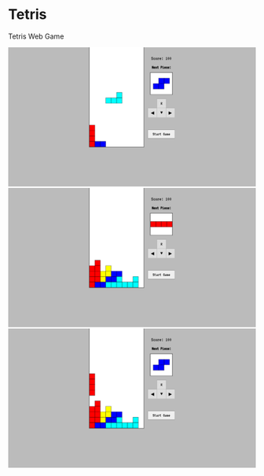 # Tetris
Tetris Web Game
<div align="center">
  <a href="https://github.com/CanKayabas">
    <img src="https://github.com/CanKayabas/Tetris/blob/main/one.png" alt="Picture" width="%100" height="%100">
    <img src="https://github.com/CanKayabas/Tetris/blob/main/two.png" alt="Picture" width="%100" height="%100">
    <img src="https://github.com/CanKayabas/Tetris/blob/main/three.png" alt="Picture" width="%100" height="%100">
  </a>
</div>  
